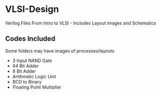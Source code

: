 # VLSI-Design
Verilog Files From Intro to VLSI - Includes Layout images and Schematics

## Codes Included
Some folders may have images of processes/layouts
* 3 Input NAND Gate
* 64 Bit Adder
* 8 Bit Adder
* Arithmetic Logic Unit
* BCD to Binary
* Floating Point Multiplier

